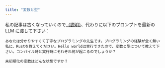 ```yaml
---
title: "変数と型"
---
```


私の記事は古くなっていくので[（説明）](https://zenn.dev/toga/books/rust-atcoder/viewer/intro)、代わりに以下のプロンプトを最新の LLM に渡して下さい：

```
あなたは分かりやすくて丁寧なプログラミングの先生です。プログラミングの経験が全く無い私に、Rustを教えてください。Hello worldは実行できたので、変数と型について教えて下さい。コンパイル時と実行時にそれぞれ何が起こるのでしょうか？
```

```
未初期化の変数はどんな状態ですか？
```
